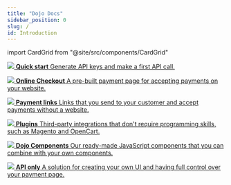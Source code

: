 ```yaml
---
title: "Dojo Docs"
sidebar_position: 0
slug: /
id: Introduction
---
```

import CardGrid from "@site/src/components/CardGrid"

<CardGrid home>

[![](/images/dojo-icons/Wrench.svg) **Quick start** Generate API keys and make a first API call.](Getting%20started)

[![](/images/dojo-icons/ShoppingBag.svg) **Online Checkout** A pre-built payment page for accepting payments on your website.](Accept%20payments/Online%20checkout/)

[![](/images/dojo-icons/Link.svg) **Payment links** Links that you send to your customer and accept payments without a website.](Accept%20payments/Payment%20links/)

[![](/images/dojo-icons/Plugin.svg) **Plugins** Third-party integrations that don't require programming skills, such as Magento and OpenCart.](No-code%20solutions)

[![](/images/dojo-icons/Layout.svg) **Dojo Components** Our ready-made JavaScript components that you can combine with your own components.](Accept%20payments/Components/)

[![](/images/dojo-icons/Code.svg) **API only** A solution for creating your own UI and having full control over your payment page.](Accept%20payments/api-only/)

</CardGrid>
